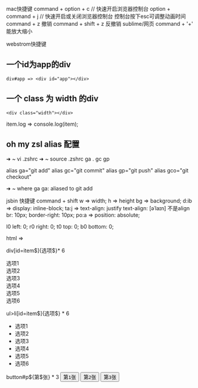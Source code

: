 mac快捷键
command + option + c // 快速开启浏览器控制台
option + command + j // 快速开启或关闭浏览器控制台
控制台按下esc可调整动画时间
command + z 撤销
command + shift + z 反撤销
sublime/网页 command + '+' 能放大缩小



webstrom快捷键
## 一个id为app的div
```
div#app => <div id="app"></div>
```

## 一个 class 为 width 的div
```
<div class="width"></div>
```

item.log => console.log(item);

## oh my zsl alias 配置
➜  ~ vi .zshrc
➜  ~ source .zshrc
ga .
gc
gp

alias ga="git add"
alias gc="git commit"
alias gp="git push"
alias gco="git checkout"


➜  ~ where ga
ga: aliased to git add



jsbin 快捷键
command + shift
w => width;
h => height
bg => background;
d:ib => display: inline-block;
ta:j => text-align: justify
text-align: [əˈlaɪn]  不是align
br: 10px; border-right: 10px;
po:a => position: absolute;

 l0  left: 0;
 r0  right: 0;
 t0  top: 0;
 b0  bottom: 0;

html => <!DOCTYPE html>

div[id=item$]{选项$}* 6
    <div id="item1">选项1</div>
    <div id="item2">选项2</div>
    <div id="item3">选项3</div>
    <div id="item4">选项4</div>
    <div id="item5">选项5</div>
    <div id="item6">选项6</div>

ul>li[id=item$]{选项$} * 6
  <ul>
    <li id="item1">选项1</li>
    <li id="item2">选项2</li>
    <li id="item3">选项3</li>
    <li id="item4">选项4</li>
    <li id="item5">选项5</li>
    <li id="item6">选项6</li>
  </ul>

button#p${第$张} * 3
  <button id="p1">第1张</button>
  <button id="p2">第2张</button>
  <button id="p3">第3张</button>


